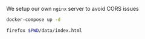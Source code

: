 We setup our own `nginx` server to avoid CORS issues

```sh
docker-compose up -d

firefox $PWD/data/index.html
```
